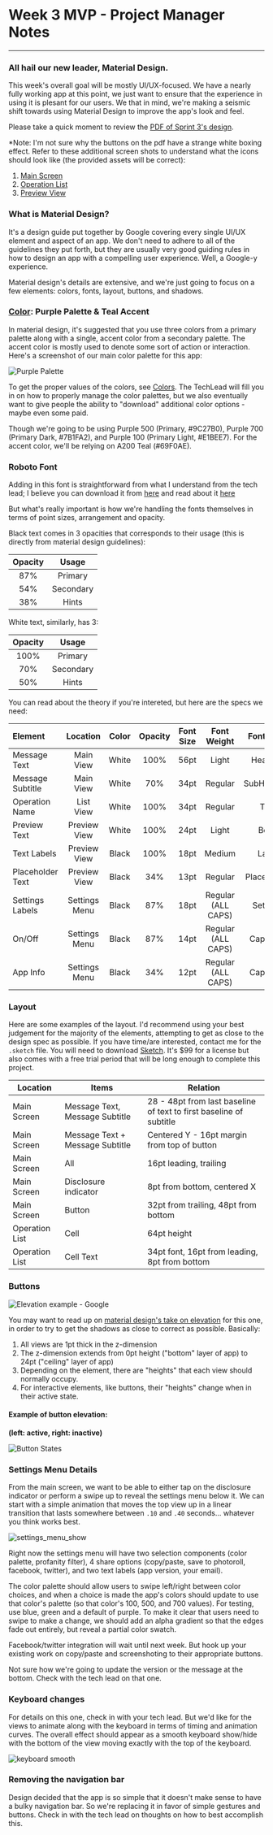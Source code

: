 # Week 3 MVP - Project Manager Notes
---

### All hail our new leader, Material Design. 

This week's overall goal will be mostly UI/UX-focused. We have a nearly fully working app at this point, we just want to ensure that the experience in using it is plesant for our users. We that in mind, we're making a seismic shift towards using Material Design to improve the app's look and feel. 

Please take a quick moment to review the [PDF of Sprint 3's design](../Images/octo_week3_mat_design.pdf). 

*Note: I'm not sure why the buttons on the pdf have a strange white boxing effect. Refer to these additional screen shots to understand what the icons should look like (the provided assets will be correct): 

1. [Main Screen](../Image/main_view_ss.png)
2. [Operation List](../Image/operation_list_ss.png)
3. [Preview View](../Image/preview_view_ss.png)

### What is Material Design?

It's a design guide put together by Google covering every single UI/UX element and aspect of an app. We don't need to adhere to all of the guidelines they put forth, but they are usually very good guiding rules in how to design an app with a compelling user experience. Well, a Google-y experience. 

Material design's details are extensive, and we're just going to focus on a few elements: colors, fonts, layout, buttons, and shadows.

### [Color](https://material.google.com/style/color.html): Purple Palette & Teal Accent

In material design, it's suggested that you use three colors from a primary palette along with a single, accent color from a secondary palette. The accent color is mostly used to denote some sort of action or interaction. Here's a screenshot of our main color palette for this app: 

![Purple Palette](../Images/purple_palette_ss.png)

To get the proper values of the colors, see [Colors](https://material.google.com/style/color.html). The TechLead will fill you in on how to properly manage the color palettes, but we also eventually want to give people the ability to "download" additional color options - maybe even some paid. 

Though we're going to be using Purple 500 (Primary, #9C27B0), Purple 700 (Primary Dark, #7B1FA2), and Purple 100 (Primary Light, #E1BEE7). For the accent color, we'll be relying on A200 Teal (#69F0AE). 

### Roboto Font
Adding in this font is straightforward from what I understand from the tech lead; I believe you can download it from [here](https://material.google.com/resources/roboto-noto-fonts.html) and read about it [here](https://fonts.google.com/specimen/Roboto) 

But what's really important is how we're handling the fonts themselves in terms of point sizes, arrangement and opacity. 

Black text comes in 3 opacities that corresponds to their usage (this is directly from material design guidelines): 

| Opacity | Usage | 
| :-----: | :---: | 
|   87%   |Primary| 
|   54%   |Secondary|
|   38%   | Hints |

White text, similarly, has 3:

| Opacity | Usage |
| :-----: | :---: |
|   100%   |Primary|
|   70%   |Secondary|
|   50%   | Hints |

You can read about the theory if you're intereted, but here are the specs we need:

| Element | Location | Color | Opacity | Font Size | Font Weight | Font Style |
| :--- | :---: | :---: | :---: | :---: | :---: | :---: | 
| Message Text | Main View | White | 100% | 56pt | Light | Headline |
| Message Subtitle | Main View | White | 70% | 34pt  | Regular | SubHeadline | 
| Operation Name | List View | White | 100% | 34pt | Regular | Title |
| Preview Text | Preview View | White | 100% | 24pt | Light | Body |
| Text Labels | Preview View | Black | 100% | 18pt | Medium | Label |
| Placeholder Text | Preview View | Black | 34% | 13pt | Regular | Placeholder |
| Settings Labels | Settings Menu | Black | 87% | 18pt | Regular (ALL CAPS) | Settings |
| On/Off | Settings Menu | Black | 87% | 14pt | Regular (ALL CAPS) | Caption 1 |
| App Info | Settings Menu | Black | 34% | 12pt | Regular (ALL CAPS) | Caption 2 |

### Layout

Here are some examples of the layout. I'd recommend using your best judgement for the majority of the elements, attempting to get as close to the design spec as possible. If you have time/are interested, contact me for the `.sketch` file. You will need to download [Sketch](https://www.sketchapp.com/). It's $99 for a license but also comes with a free trial period that will be long enough to complete this project. 

| Location | Items | Relation |
| --- | --- | --- |
| Main Screen | Message Text, Message Subtitle | 28 - 48pt from last baseline of text to first baseline of subtitle |
| Main Screen | Message Text + Message Subtitle | Centered Y - 16pt margin from top of button |
| Main Screen | All | 16pt leading, trailing | 
| Main Screen | Disclosure indicator | 8pt from bottom, centered X |
| Main Screen | Button | 32pt from trailing, 48pt from bottom |
| Operation List | Cell | 64pt height |
| Operation List | Cell Text | 34pt font, 16pt from leading, 8pt from bottom |

### Buttons

![Elevation example - Google](https://material-design.storage.googleapis.com/publish/material_v_9/0B6Okdz75tqQsTVdGcm1LX0dVeGM/whatismaterial_3d_elevation1.png)

You may want to read up on [material design's take on elevation](https://material.google.com/material-design/elevation-shadows.html) for this one, in order to try to get the shadows as close to correct as possible. Basically: 

1. All views are 1pt thick in the z-dimension
2. The z-dimension extends from 0pt height ("bottom" layer of app) to 24pt ("ceiling" layer of app)
3. Depending on the element, there are "heights" that each view should normally occupy. 
4. For interactive elements, like buttons, their "heights" change when in their active state. 

#### Example of button elevation: 
**(left: active, right: inactive)**

![Button States](../Images/button_states.png)


### Settings Menu Details

From the main screen, we want to be able to either tap on the disclosure indicator or perform a swipe up to reveal the settings menu below it. We can start with a simple animation that moves the top view up in a linear transition that lasts somewhere between `.10` and `.40` seconds... whatever you think works best. 

![settings_menu_show](../Images/settings_menu_show.png)

Right now the settings menu will have two selection components (color palette, profanity filter), 4 share options (copy/paste, save to photoroll, facebook, twitter), and two text labels (app version, your email). 

The color palette should allow users to swipe left/right between color choices, and when a choice is made the app's colors should update to use that color's palette (so that color's 100, 500, and 700 values). For testing, use blue, green and a default of purple. To make it clear that users need to swipe to make a change, we should add an alpha gradient so that the edges fade out entirely, but reveal a partial color swatch. 

Facebook/twitter integration will wait until next week. But hook up your existing work on copy/paste and screenshoting to their appropriate buttons. 

Not sure how we're going to update the version or the message at the bottom. Check with the tech lead on that one. 

### Keyboard changes
For details on this one, check in with your tech lead. But we'd like for the views to animate along with the keyboard in terms of timing and animation curves. The overall effect should appear as a smooth keyboard show/hide with the bottom of the view moving exactly with the top of the keyboard. 

![keyboard smooth](../Images/keyboard_appearance.png)

### Removing the navigation bar
Design decided that the app is so simple that it doesn't make sense to have a bulky navigation bar. So we're replacing it in favor of simple gestures and buttons. Check in with the tech lead on thoughts on how to best accomplish this. 

